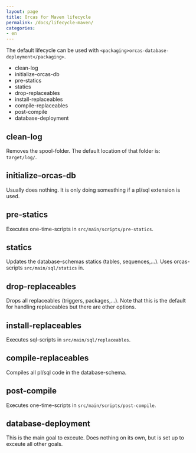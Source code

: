 ```yaml
---
layout: page
title: Orcas for Maven lifecycle
permalink: /docs/lifecycle-maven/
categories: 
- en
---
```


The default lifecycle can be used with `<packaging>orcas-database-deployment</packaging>`.

- clean-log
- initialize-orcas-db
- pre-statics
- statics
- drop-replaceables
- install-replaceables
- compile-replaceables
- post-compile
- database-deployment


## clean-log
Removes the spool-folder. The default location of that folder is: `target/log/`.

## initialize-orcas-db
Usually does nothing. It is only doing somesthing if a pl/sql extension is used.

## pre-statics
Executes one-time-scripts in `src/main/scripts/pre-statics`. 

## statics
Updates the database-schemas statics (tables, sequences,...). Uses orcas-scripts `src/main/sql/statics` in.

## drop-replaceables
Drops all replaceables (triggers, packages,...). Note that this is the default for handling replaceables but there are other options.

## install-replaceables
Executes sql-scripts in `src/main/sql/replaceables`. 

## compile-replaceables
Compiles all pl/sql code in the database-schema.

## post-compile
Executes one-time-scripts in `src/main/scripts/post-compile`. 

## database-deployment
This is the main goal to exceute. Does nothing on its own, but is set up to exceute all other goals.


